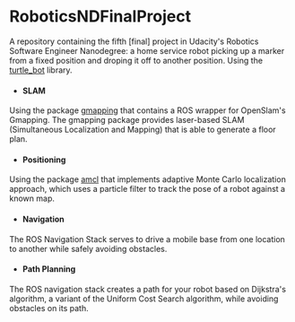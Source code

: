 # RoboticsNDFinalProject
A repository containing the fifth [final] project in Udacity's Robotics Software Engineer Nanodegree: a home service robot picking up a marker from a fixed position and droping it off to another position. Using the [turtle_bot](http://wiki.ros.org/action/show/Robots/TurtleBot?action=show&redirect=TurtleBot) library.


* #### SLAM
Using the package [gmapping](http://wiki.ros.org/gmapping) that contains a ROS wrapper for OpenSlam's Gmapping. The gmapping package provides laser-based SLAM (Simultaneous Localization and Mapping) that is able to generate a floor plan.
* #### Positioning
Using the package [amcl](http://wiki.ros.org/amcl) that implements adaptive Monte Carlo localization approach, which uses a particle filter to track the pose of a robot against a known map.
* #### Navigation
The ROS Navigation Stack serves to drive a mobile base from one location to another while safely avoiding obstacles.
* #### Path Planning
The ROS navigation stack creates a path for your robot based on Dijkstra's algorithm, a variant of the Uniform Cost Search algorithm, while avoiding obstacles on its path.
